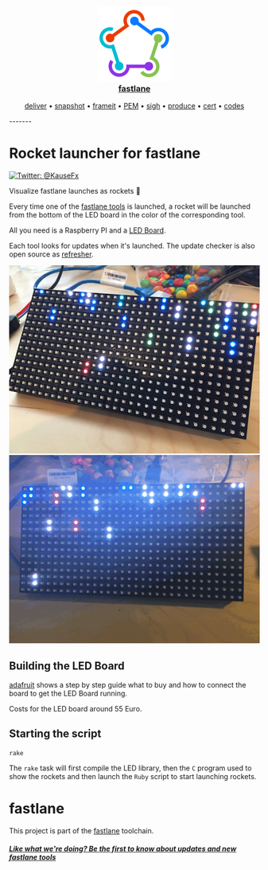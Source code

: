<h3 align="center">
  <a href="https://github.com/fastlane/fastlane">
    <img src="assets/fastlane.png" width="150" />
    <br />
    fastlane
  </a>
</h3>

<p align="center">
  <a href="https://github.com/fastlane/deliver">deliver</a> &bull; 
  <a href="https://github.com/fastlane/snapshot">snapshot</a> &bull; 
  <a href="https://github.com/fastlane/frameit">frameit</a> &bull; 
  <a href="https://github.com/fastlane/PEM">PEM</a> &bull; 
  <a href="https://github.com/fastlane/sigh">sigh</a> &bull; 
  <a href="https://github.com/fastlane/produce">produce</a> &bull; 
  <a href="https://github.com/fastlane/cert">cert</a> &bull; 
  <a href="https://github.com/fastlane/codes">codes</a>
</p>
-------

Rocket launcher for fastlane
============================

[![Twitter: @KauseFx](https://img.shields.io/badge/contact-@KrauseFx-blue.svg?style=flat)](https://twitter.com/KrauseFx)

Visualize fastlane launches as rockets 🚀

Every time one of the [fastlane tools](https://fastlane.tools) is launched, a rocket will be launched from the bottom of the LED board in the color of the corresponding tool.

All you need is a Raspberry PI and a [LED Board](https://learn.adafruit.com/connecting-a-16x32-rgb-led-matrix-panel-to-a-raspberry-pi/you-will-need).

Each tool looks for updates when it's launched. The update checker is also open source as [refresher](https://github.com/fastlane/refresher).

![assets/picture.jpg](assets/picture.jpg)
![assets/animated.gif](assets/animated.gif)

## Building the LED Board

[adafruit](https://learn.adafruit.com/connecting-a-16x32-rgb-led-matrix-panel-to-a-raspberry-pi/you-will-need) shows a step by step guide what to buy and how to connect the board to get the LED Board running.

Costs for the LED board around 55 Euro.

## Starting the script

    rake

The `rake` task will first compile the LED library, then the `C` program used to show the rockets and then launch the `Ruby` script to start launching rockets.

# fastlane

This project is part of the [fastlane](https://fastlane.tools) toolchain. 

##### [Like what we're doing? Be the first to know about updates and new fastlane tools](https://tinyletter.com/krausefx)
